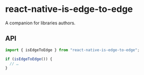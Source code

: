 # react-native-is-edge-to-edge

A companion for libraries authors.

## API

```ts
import { isEdgeToEdge } from "react-native-is-edge-to-edge";

if (isEdgeToEdge()) {
  // …
}
```
